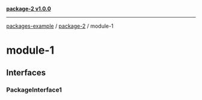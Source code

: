 [**package-2 v1.0.0**](index.md)

***

[packages-example](../packages.md) / [package-2](index.md) / module-1

# module-1

## Interfaces

### PackageInterface1
